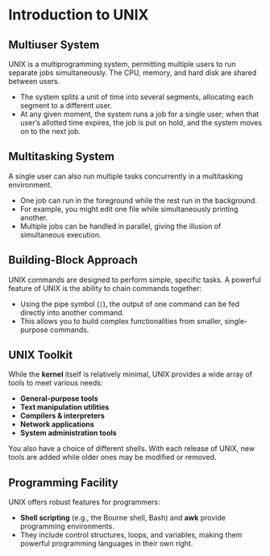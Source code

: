 # Introduction to UNIX

## Multiuser System
UNIX is a multiprogramming system, permitting multiple users to run separate jobs simultaneously. The CPU, memory, and hard disk are shared between users.  

- The system splits a unit of time into several segments, allocating each segment to a different user.  
- At any given moment, the system runs a job for a single user; when that user’s allotted time expires, the job is put on hold, and the system moves on to the next job.

## Multitasking System
A single user can also run multiple tasks concurrently in a multitasking environment.  

- One job can run in the foreground while the rest run in the background.  
- For example, you might edit one file while simultaneously printing another.  
- Multiple jobs can be handled in parallel, giving the illusion of simultaneous execution.

## Building-Block Approach
UNIX commands are designed to perform simple, specific tasks. A powerful feature of UNIX is the ability to chain commands together:

- Using the pipe symbol (`|`), the output of one command can be fed directly into another command.  
- This allows you to build complex functionalities from smaller, single-purpose commands.

## UNIX Toolkit
While the **kernel** itself is relatively minimal, UNIX provides a wide array of tools to meet various needs:

- **General-purpose tools**  
- **Text manipulation utilities**  
- **Compilers & interpreters**  
- **Network applications**  
- **System administration tools**  

You also have a choice of different shells. With each release of UNIX, new tools are added while older ones may be modified or removed.

## Programming Facility
UNIX offers robust features for programmers:

- **Shell scripting** (e.g., the Bourne shell, Bash) and **awk** provide programming environments.  
- They include control structures, loops, and variables, making them powerful programming languages in their own right.
